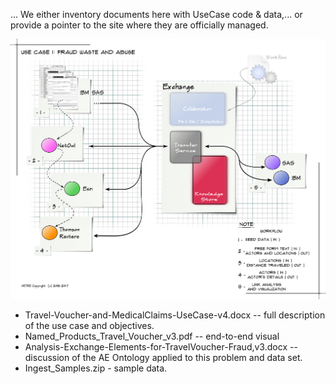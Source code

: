 
... We either inventory documents here with UseCase code & data,... or provide a pointer to the 
site where they are officially managed.


![Figure 1.](./Roundtable_UseCase1.png "Component diagram of an Analysis Exchange built for this use case")
* Travel-Voucher-and-MedicalClaims-UseCase-v4.docx -- full description of the use case and objectives.
* Named_Products_Travel_Voucher_v3.pdf -- end-to-end visual
* Analysis-Exchange-Elements-for-TravelVoucher-Fraud,v3.docx -- discussion of the AE Ontology  applied to this problem and data set.
* Ingest_Samples.zip  - sample data.
